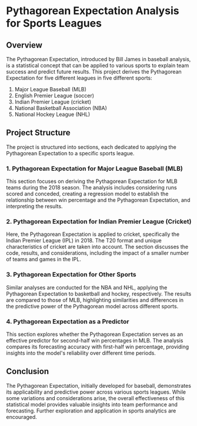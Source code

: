 # Pythagorean Expectation Analysis for Sports Leagues

## Overview

The Pythagorean Expectation, introduced by Bill James in baseball analysis, is a statistical concept that can be applied to various sports to explain team success and predict future results. This project derives the Pythagorean Expectation for five different leagues in five different sports:

1. Major League Baseball (MLB)
2. English Premier League (soccer)
3. Indian Premier League (cricket)
4. National Basketball Association (NBA)
5. National Hockey League (NHL)

## Project Structure

The project is structured into sections, each dedicated to applying the Pythagorean Expectation to a specific sports league.

### 1. Pythagorean Expectation for Major League Baseball (MLB)

This section focuses on deriving the Pythagorean Expectation for MLB teams during the 2018 season. The analysis includes considering runs scored and conceded, creating a regression model to establish the relationship between win percentage and the Pythagorean Expectation, and interpreting the results.

### 2. Pythagorean Expectation for Indian Premier League (Cricket)

Here, the Pythagorean Expectation is applied to cricket, specifically the Indian Premier League (IPL) in 2018. The T20 format and unique characteristics of cricket are taken into account. The section discusses the code, results, and considerations, including the impact of a smaller number of teams and games in the IPL.

### 3. Pythagorean Expectation for Other Sports

Similar analyses are conducted for the NBA and NHL, applying the Pythagorean Expectation to basketball and hockey, respectively. The results are compared to those of MLB, highlighting similarities and differences in the predictive power of the Pythagorean model across different sports.

### 4. Pythagorean Expectation as a Predictor

This section explores whether the Pythagorean Expectation serves as an effective predictor for second-half win percentages in MLB. The analysis compares its forecasting accuracy with first-half win percentage, providing insights into the model's reliability over different time periods.

## Conclusion

The Pythagorean Expectation, initially developed for baseball, demonstrates its applicability and predictive power across various sports leagues. While some variations and considerations arise, the overall effectiveness of this statistical model provides valuable insights into team performance and forecasting. Further exploration and application in sports analytics are encouraged.
